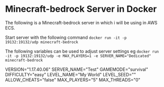 # Minecraft-bedrock Server in Docker
The following is a Minecraft-bedrock server in which i will be using in AWS ECS.

Start server with the following command
`docker run -it -p 19132:19132/udp minecraft-bedrock`

The following variables can be used to adjust server settings
eg `docker run -it -p 19132:19132/udp -e MAX_PLAYERS=1 -e SERVER_NAME="Dedicated" minecraft-bedrock`

VERSION="1.17.40.06"
SERVER_NAME="Test" 
GAMEMODE="survival"
DIFFICULTY="easy"
LEVEL_NAME="My World"
LEVEL_SEED=""
ALLOW_CHEATS="false"
MAX_PLAYERS="5"
MAX_THREADS="0"